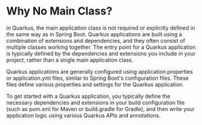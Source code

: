 # Why No Main Class?
in Quarkus, the main application class is not required or explicitly defined in the same way as in Spring Boot. Quarkus applications are built using a combination of extensions and dependencies, and they often consist of multiple classes working together. The entry point for a Quarkus application is typically defined by the dependencies and extensions you include in your project, rather than a single main application class.

Quarkus applications are generally configured using application.properties or application.yml files, similar to Spring Boot's configuration files. These files define various properties and settings for the Quarkus application.

To get started with a Quarkus application, you typically define the necessary dependencies and extensions in your build configuration file (such as pom.xml for Maven or build.gradle for Gradle), and then write your application logic using various Quarkus APIs and annotations.

